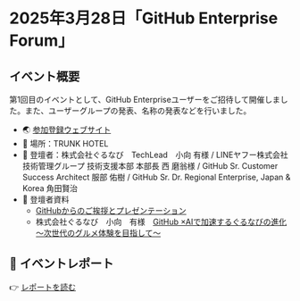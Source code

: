 # 2025年3月28日「GitHub Enterprise Forum」

## イベント概要

第1回目のイベントとして、GitHub Enterpriseユーザーをご招待して開催しました。また、ユーザーグループの発表、名称の発表などを行いました。
- 🌏 [参加登録ウェブサイト](https://github.registration.goldcast.io/events/a48dcab8-0d59-40fa-97bf-3fd7ef7c28b9)
- 📍 場所：TRUNK HOTEL
- 👥 登壇者：株式会社ぐるなび　TechLead　小向 有様 / LINEヤフー株式会社 技術管理グループ 技術支援本部 本部長 西 磨翁様 / GitHub Sr. Customer Success Architect 服部 佑樹 / GitHub Sr. Dr. Regional Enterprise, Japan & Korea 角田賢治
- 📄 登壇者資料
  - [GitHubからのご挨拶とプレゼンテーション](./Hattori-sanWelcomeAndGHPresentationFriMar28GHEntForum.pdf)
  - 株式会社ぐるなび　小向　有様　[GitHub ×AIで加速するぐるなびの進化 〜次世代のグルメ体験を目指して〜](./20250328_GitHub_Enterprise_Forum_GurunaviKomukai_FINAL.pdf)

## 📝 イベントレポート

👉 [レポートを読む](./report.md)
